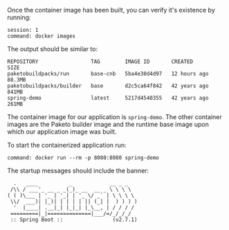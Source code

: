 Once the container image has been built, you can verify it's existence by
running:

```terminal:execute
session: 1
command: docker images
```

The output should be similar to:

```
REPOSITORY                 TAG        IMAGE ID       CREATED        SIZE
paketobuildpacks/run       base-cnb   5ba4e30d4d97   12 hours ago   88.3MB
paketobuildpacks/builder   base       d2c5ca64f842   42 years ago   841MB
spring-demo                latest     5217d4540355   42 years ago   261MB
```

The container image for our application is `spring-demo`. The other container
images are the Paketo builder image and the runtime base image upon which our
application image was built.

To start the containerized application run:

```terminal:execute
command: docker run --rm -p 8080:8080 spring-demo
```

The startup messages should include the banner:

```
  .   ____          _            __ _ _
 /\\ / ___'_ __ _ _(_)_ __  __ _ \ \ \ \
( ( )\___ | '_ | '_| | '_ \/ _` | \ \ \ \
 \\/  ___)| |_)| | | | | || (_| |  ) ) ) )
  '  |____| .__|_| |_|_| |_\__, | / / / /
 =========|_|==============|___/=/_/_/_/
 :: Spring Boot ::                (v2.7.1)
```
